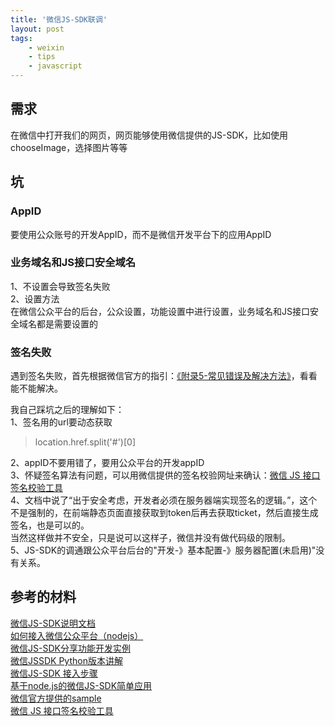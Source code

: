 ```yaml
---
title: '微信JS-SDK联调'
layout: post
tags:
    - weixin
    - tips
    - javascript
---
```


## 需求
在微信中打开我们的网页，网页能够使用微信提供的JS-SDK，比如使用chooseImage，选择图片等等

## 坑
### AppID
要使用公众账号的开发AppID，而不是微信开发平台下的应用AppID

### 业务域名和JS接口安全域名
1、不设置会导致签名失败  
2、设置方法  
在微信公众平台的后台，公众设置，功能设置中进行设置，业务域名和JS接口安全域名都是需要设置的  

### 签名失败
遇到签名失败，首先根据微信官方的指引：[《附录5-常见错误及解决方法》](http://mp.weixin.qq.com/wiki/7/1c97470084b73f8e224fe6d9bab1625b.html#.E9.99.84.E5.BD.955-.E5.B8.B8.E8.A7.81.E9.94.99.E8.AF.AF.E5.8F.8A.E8.A7.A3.E5.86.B3.E6.96.B9.E6.B3.95)，看看能不能解决。

我自己踩坑之后的理解如下：    
1、签名用的url要动态获取  
> location.href.split('#')[0]

2、appID不要用错了，要用公众平台的开发appID  
3、怀疑签名算法有问题，可以用微信提供的签名校验网址来确认：[微信 JS 接口签名校验工具](http://mp.weixin.qq.com/debug/cgi-bin/sandbox?t=jsapisign)  
4、文档中说了“出于安全考虑，开发者必须在服务器端实现签名的逻辑。”，这个不是强制的，在前端静态页面直接获取到token后再去获取ticket，然后直接生成签名，也是可以的。    
当然这样做并不安全，只是说可以这样子，微信并没有做代码级的限制。  
5、JS-SDK的调通跟公众平台后台的"开发-》基本配置-》服务器配置(未启用)"没有关系。    

## 参考的材料
[微信JS-SDK说明文档](http://mp.weixin.qq.com/wiki/7/1c97470084b73f8e224fe6d9bab1625b.html)  
[如何接入微信公众平台（nodejs）](http://pigerla.com/wechat-api/2015-06-23/using-js-sdk-of-WeChat/)  
[微信JS-SDK分享功能开发实例](http://m.oschina.net/blog/384705)  
[微信JSSDK Python版本讲解](http://www.smallerpig.com/889.html)  
[微信JS-SDK 接入步骤](https://mp.weixin.qq.com/wiki/7/aaa137b55fb2e0456bf8dd9148dd613f.html#JSSDK.E4.BD.BF.E7.94.A8.E6.AD.A5.E9.AA.A4)  
[基于node.js的微信JS-SDK简单应用](http://www.cocoachina.com/webapp/20150708/12465.html)  
[微信官方提供的sample](http://203.195.235.76/jssdk/sample.zip)  
[微信 JS 接口签名校验工具](http://mp.weixin.qq.com/debug/cgi-bin/sandbox?t=jsapisign)  
